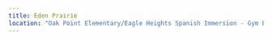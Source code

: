 ```yaml
---
title: Eden Prairie
location: "Oak Point Elementary/Eagle Heights Spanish Immersion - Gym B"
---
```

